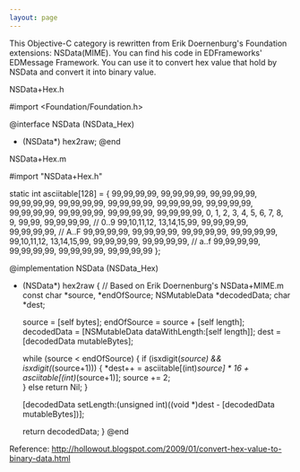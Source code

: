 ```yaml
---
layout: page
---
```


This Objective-C category is rewritten from Erik Doernenburg's Foundation extensions: NSData(MIME). You can find his code in EDFrameworks' EDMessage Framework. You can use it to convert hex value that hold by NSData and convert it into binary value.

NSData+Hex.h

    
#import <Foundation/Foundation.h>

@interface NSData (NSData_Hex)
- (NSData*) hex2raw;
@end


NSData+Hex.m

    
#import "NSData+Hex.h"

static int asciitable[128] = {
  99,99,99,99, 99,99,99,99, 99,99,99,99, 99,99,99,99,
  99,99,99,99, 99,99,99,99, 99,99,99,99, 99,99,99,99,
  99,99,99,99, 99,99,99,99, 99,99,99,99, 99,99,99,99,
  0, 1, 2, 3,  4, 5, 6, 7,  8, 9, 99,99, 99,99,99,99, // 0..9
  99,10,11,12, 13,14,15,99, 99,99,99,99, 99,99,99,99, // A..F
  99,99,99,99, 99,99,99,99, 99,99,99,99, 99,99,99,99,
  99,10,11,12, 13,14,15,99, 99,99,99,99, 99,99,99,99, // a..f
  99,99,99,99, 99,99,99,99, 99,99,99,99, 99,99,99,99
};

@implementation NSData (NSData_Hex)

- (NSData*) hex2raw {
  // Based on Erik Doernenburg's NSData+MIME.m
  const char *source, *endOfSource;
  NSMutableData *decodedData;
  char *dest;
  
  source = [self bytes];
  endOfSource = source + [self length];
  decodedData = [NSMutableData dataWithLength:[self length]];
  dest = [decodedData mutableBytes];

  while (source < endOfSource) {
    if (isxdigit(*source) && isxdigit(*(source+1))) {
      *dest++ = asciitable[(int)*source] * 16 + asciitable[(int)*(source+1)];
      source += 2;   
    } else
      return Nil;
  }
  
  [decodedData setLength:(unsigned int)((void *)dest - [decodedData mutableBytes])];
  
  return decodedData;
}
@end


Reference: http://hollowout.blogspot.com/2009/01/convert-hex-value-to-binary-data.html
